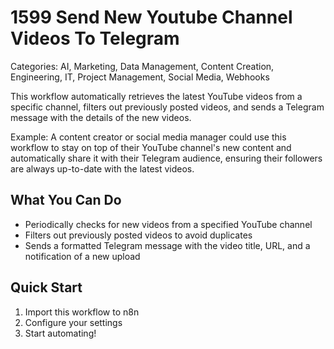 # 1599 Send New Youtube Channel Videos To Telegram

Categories: AI, Marketing, Data Management, Content Creation, Engineering, IT, Project Management, Social Media, Webhooks

This workflow automatically retrieves the latest YouTube videos from a specific channel, filters out previously posted videos, and sends a Telegram message with the details of the new videos.

Example: A content creator or social media manager could use this workflow to stay on top of their YouTube channel's new content and automatically share it with their Telegram audience, ensuring their followers are always up-to-date with the latest videos.

## What You Can Do
- Periodically checks for new videos from a specified YouTube channel
- Filters out previously posted videos to avoid duplicates
- Sends a formatted Telegram message with the video title, URL, and a notification of a new upload

## Quick Start
1. Import this workflow to n8n
2. Configure your settings
3. Start automating!


